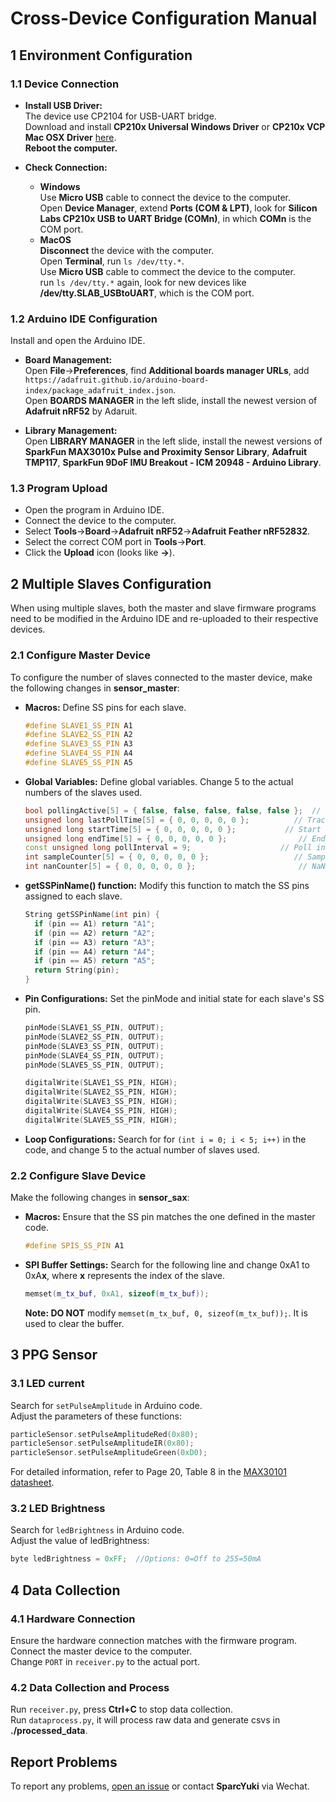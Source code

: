 # Cross-Device Configuration Manual
## 1 Environment Configuration
### 1.1 Device Connection
* **Install USB Driver:**  
  The device use CP2104 for USB-UART bridge.  
  Download and install **CP210x Universal Windows Driver** or **CP210x VCP Mac OSX Driver** [here](https://www.silabs.com/developer-tools/usb-to-uart-bridge-vcp-drivers?tab=downloads).  
  **Reboot the computer.**  

* **Check Connection:**
  - **Windows**  
    Use **Micro USB** cable to connect the device to the computer.  
    Open **Device Manager**, extend **Ports (COM & LPT)**, look for **Silicon Labs CP210x USB to UART Bridge (COMn)**, in which **COMn** is the COM port.  
  - **MacOS**  
    **Disconnect** the device with the computer.  
    Open **Terminal**, run `ls /dev/tty.*`.  
    Use **Micro USB** cable to commect the device to the computer.  
    run `ls /dev/tty.*` again, look for new devices like **/dev/tty.SLAB_USBtoUART**, which is the COM port.  
  
### 1.2 Arduino IDE Configuration
Install and open the Arduino IDE.
* **Board Management:**  
  Open **File**->**Preferences**, find **Additional boards manager URLs**, add `https://adafruit.github.io/arduino-board-index/package_adafruit_index.json`.  
  Open **BOARDS MANAGER** in the left slide, install the newest version of **Adafruit nRF52** by Adaruit.

* **Library Management:**  
  Open **LIBRARY MANAGER** in the left slide, install the newest versions of **SparkFun MAX3010x Pulse and Proximity Sensor Library**, **Adafruit TMP117**, **SparkFun 9DoF IMU Breakout - ICM 20948 - Arduino Library**.

### 1.3 Program Upload
* Open the program in Arduino IDE.
* Connect the device to the computer.
* Select **Tools**->**Board**->**Adafruit nRF52**->**Adafruit Feather nRF52832**.
* Select the correct COM port in **Tools**->**Port**.
* Click the **Upload** icon (looks like **->**).
  
## 2 Multiple Slaves Configuration
When using multiple slaves, both the master and slave firmware programs need to be modified in the Arduino IDE and re-uploaded to their respective devices.
### 2.1 Configure Master Device
To configure the number of slaves connected to the master device, make the following changes in **sensor_master**:
* **Macros:**
  Define SS pins for each slave.
  ```cpp
  #define SLAVE1_SS_PIN A1
  #define SLAVE2_SS_PIN A2
  #define SLAVE3_SS_PIN A3
  #define SLAVE4_SS_PIN A4
  #define SLAVE5_SS_PIN A5
  ```
* **Global Variables:**
  Define global variables. Change 5 to the actual numbers of the slaves used.
  ```cpp
  bool pollingActive[5] = { false, false, false, false, false };  // Polling status for each slave
  unsigned long lastPollTime[5] = { 0, 0, 0, 0, 0 };          // Track last polling time for each slave
  unsigned long startTime[5] = { 0, 0, 0, 0, 0 };           // Start time for each slave
  unsigned long endTime[5] = { 0, 0, 0, 0, 0 };                // End time for each slave
  const unsigned long pollInterval = 9;                    // Poll interval for each slave (milliseconds)
  int sampleCounter[5] = { 0, 0, 0, 0, 0 };                   // Sample counters for each slave
  int nanCounter[5] = { 0, 0, 0, 0, 0 };                       // NaN counters for each slave
  ```
* **getSSPinName() function:**
  Modify this function to match the SS pins assigned to each slave.
  ```cpp
  String getSSPinName(int pin) {
    if (pin == A1) return "A1";
    if (pin == A2) return "A2";
    if (pin == A3) return "A3";
    if (pin == A4) return "A4";
    if (pin == A5) return "A5";
    return String(pin);
  }
  ```
* **Pin Configurations:**
  Set the pinMode and initial state for each slave's SS pin.
  ```cpp
  pinMode(SLAVE1_SS_PIN, OUTPUT);
  pinMode(SLAVE2_SS_PIN, OUTPUT);
  pinMode(SLAVE3_SS_PIN, OUTPUT);
  pinMode(SLAVE4_SS_PIN, OUTPUT);
  pinMode(SLAVE5_SS_PIN, OUTPUT);

  digitalWrite(SLAVE1_SS_PIN, HIGH);
  digitalWrite(SLAVE2_SS_PIN, HIGH);
  digitalWrite(SLAVE3_SS_PIN, HIGH);
  digitalWrite(SLAVE4_SS_PIN, HIGH);
  digitalWrite(SLAVE5_SS_PIN, HIGH);
  ```

* **Loop Configurations:**
 Search for for `(int i = 0; i < 5; i++)` in the code, and change 5 to the actual number of slaves used.

### 2.2 Configure Slave Device
Make the following changes in **sensor_sax**:
* **Macros:**
  Ensure that the SS pin matches the one defined in the master code.
  ```cpp
  #define SPIS_SS_PIN A1
  ```

* **SPI Buffer Settings:**
  Search for the following line and change 0xA1 to 0xA**x**, where **x** represents the index of the slave.
  ```cpp
  memset(m_tx_buf, 0xA1, sizeof(m_tx_buf));
  ```
  **Note: DO NOT** modify `memset(m_tx_buf, 0, sizeof(m_tx_buf));`. It is used to clear the buffer.
  

## 3 PPG Sensor
### 3.1 LED current
Search for `setPulseAmplitude` in Arduino code.  
Adjust the parameters of these functions:
```cpp
particleSensor.setPulseAmplitudeRed(0x80);
particleSensor.setPulseAmplitudeIR(0x80);
particleSensor.setPulseAmplitudeGreen(0xD0);
```
For detailed information, refer to Page 20, Table 8 in the [MAX30101 datasheet](https://www.analog.com/media/en/technical-documentation/data-sheets/MAX30101.pdf).

### 3.2 LED Brightness
Search for `ledBrightness` in Arduino code.  
Adjust the value of ledBrightness:
```cpp
byte ledBrightness = 0xFF;  //Options: 0=Off to 255=50mA
```

## 4 Data Collection
### 4.1 Hardware Connection
Ensure the hardware connection matches with the firmware program.  
Connect the master device to the computer.  
Change `PORT` in `receiver.py` to the actual port.
### 4.2 Data Collection and Process
Run `receiver.py`, press **Ctrl+C** to stop data collection.  
Run `dataprocess.py`, it will process raw data and generate csvs in **./processed_data**.

## Report Problems
To report any problems, [open an issue](https://github.com/YukiChan1220/Cross-Device/issues) or contact **SparcYuki** via Wechat.
